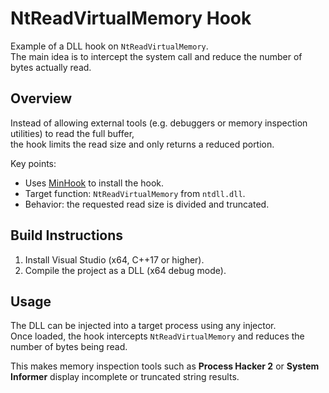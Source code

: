 # NtReadVirtualMemory Hook

Example of a DLL hook on `NtReadVirtualMemory`.  
The main idea is to intercept the system call and reduce the number of bytes actually read.

## Overview

Instead of allowing external tools (e.g. debuggers or memory inspection utilities) to read the full buffer,  
the hook limits the read size and only returns a reduced portion.  

Key points:
- Uses [MinHook](https://github.com/TsudaKageyu/minhook) to install the hook.
- Target function: `NtReadVirtualMemory` from `ntdll.dll`.
- Behavior: the requested read size is divided and truncated.

## Build Instructions

1. Install Visual Studio (x64, C++17 or higher).
3. Compile the project as a DLL (x64 debug mode).

## Usage

The DLL can be injected into a target process using any injector.  
Once loaded, the hook intercepts `NtReadVirtualMemory` and reduces the number of bytes being read.  

This makes memory inspection tools such as **Process Hacker 2** or **System Informer** display incomplete or truncated string results.

